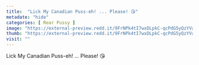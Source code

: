 ```yaml
---
title:  "Lick My Canadian Puss-eh! ... Please! 😘"
metadate: "hide"
categories: [ Rear Pussy ]
image: "https://external-preview.redd.it/9FrNPk4tI7wxDLpkC-qcPdG5yQzYVa5BmpsiVcxIs7g.jpg?auto=webp&s=dc46113643c687f0fb4cea9cf4a87e32804e6533"
thumb: "https://external-preview.redd.it/9FrNPk4tI7wxDLpkC-qcPdG5yQzYVa5BmpsiVcxIs7g.jpg?width=640&crop=smart&auto=webp&s=acc614632599b5cf9785a6f16845751a3e71d15a"
visit: ""
---
```

Lick My Canadian Puss-eh! ... Please! 😘
